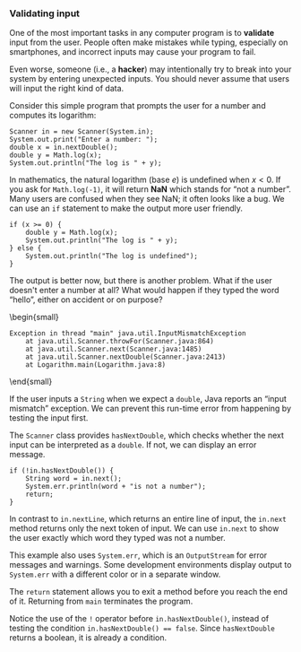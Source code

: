 ###  Validating input



One of the most important tasks in any computer program is to **validate** input from the user.
People often make mistakes while typing, especially on smartphones, and incorrect inputs may cause your program to fail.

Even worse, someone (i.e., a **hacker**) may intentionally try to break into your system by entering unexpected inputs.
You should never assume that users will input the right kind of data.

Consider this simple program that prompts the user for a number and computes its logarithm:

```code
Scanner in = new Scanner(System.in);
System.out.print("Enter a number: ");
double x = in.nextDouble();
double y = Math.log(x);
System.out.println("The log is " + y);
```

In mathematics, the natural logarithm (base $e$) is undefined when $x < 0$.
If you ask for `Math.log(-1)`, it will return **NaN** which stands for “not a number”.
Many users are confused when they see NaN; it often looks like a bug.
We can use an `if` statement to make the output more user friendly.

```code
if (x >= 0) {
    double y = Math.log(x);
    System.out.println("The log is " + y);
} else {
    System.out.println("The log is undefined");
}
```

The output is better now, but there is another problem.
What if the user doesn't enter a number at all?
What would happen if they typed the word “hello”, either on accident or on purpose?


\begin{small}
```code
Exception in thread "main" java.util.InputMismatchException
    at java.util.Scanner.throwFor(Scanner.java:864)
    at java.util.Scanner.next(Scanner.java:1485)
    at java.util.Scanner.nextDouble(Scanner.java:2413)
    at Logarithm.main(Logarithm.java:8)
```
\end{small}


If the user inputs a `String` when we expect a `double`, Java reports an “input mismatch” exception.
We can prevent this run-time error from happening by testing the input first.

The `Scanner` class provides `hasNextDouble`, which checks whether the next input can be interpreted as a `double`.
If not, we can display an error message.

```code
if (!in.hasNextDouble()) {
    String word = in.next();
    System.err.println(word + "is not a number");
    return;
}
```


In contrast to `in.nextLine`, which returns an entire line of input, the `in.next` method returns only the next token of input.
We can use `in.next` to show the user exactly which word they typed was not a number.


This example also uses `System.err`, which is an `OutputStream` for error messages and warnings.
Some development environments display output to `System.err` with a different color or in a separate window.


The `return` statement allows you to exit a method before you reach the end of it.
Returning from `main` terminates the program.

Notice the use of the `!` operator before `in.hasNextDouble()`, instead of testing the condition `in.hasNextDouble() == false`.
Since `hasNextDouble` returns a boolean, it is already a condition.